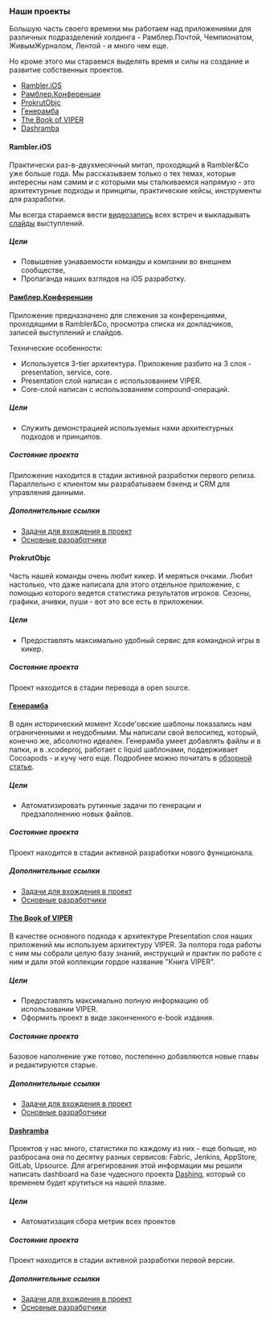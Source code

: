 ### Наши проекты
Большую часть своего времени мы работаем над приложениями для различных подразделений холдинга - Рамблер.Почтой, Чемпионатом, ЖивымЖурналом, Лентой - и много чем еще.

Но кроме этого мы стараемся выделять время и силы на создание и развитие собственных проектов.

- [Rambler.iOS](#ramblerios)
- [Рамблер.Конференции](#РамблерКонференции)
- [ProkrutObjc](#prokrutobjc)
- [Генерамба](#Генерамба)
- [The Book of VIPER](#the-book-of-viper)
- [Dashramba](#dashramba)

#### Rambler.iOS
Практически раз-в-двухмесячный митап, проходящий в Rambler&Co уже больше года. Мы рассказываем только о тех темах, которые интересны нам самим и с которыми мы сталкиваемся напрямую - это архитектурные подходы и принципы, практические кейсы, инструменты для разработки.

Мы всегда стараемся вести [видеозапись](https://www.youtube.com/channel/UCbSp3qd2_KqahfeOKN3WOrQ) всех встреч и выкладывать [слайды](http://www.slideshare.net/Rambler-iOS) выступлений.

##### Цели
- Повышение узнаваемости команды и компании во внешнем сообществе,
- Пропаганда наших взглядов на iOS разработку.

#### [Рамблер.Конференции](https://github.com/rambler-digital-solutions/rambler-it-ios)
Приложение предназначено для слежения за конференциями, проходящими в Rambler&Co, просмотра списка их докладчиков, записей выступлений и слайдов.

Технические особенности:

- Используется 3-tier архитектура. Приложение разбито на 3 слоя - presentation, service, core.
- Presentation слой написан с использованием VIPER.
- Core-слой написан с использованием compound-операций.

##### Цели
- Cлужить демонстрацией используемых нами архитектурных подходов и принципов.

##### Состояние проекта
Приложение находится в стадии активной разработки первого релиза. Параллельно с клиентом мы разрабатываем бэкенд и CRM для управления данными.

##### Дополнительные ссылки
- [Задачи для вхождения в проект](https://github.com/rambler-digital-solutions/rambler-it-ios/issues?utf8=✓&q=is%3Aissue%20is%3Aopen%20label%3Astarter-pack%20)
- [Основные разработчики](https://github.com/rambler-digital-solutions/rambler-it-ios/graphs/contributors)

#### ProkrutObjc
Часть нашей команды очень любит кикер. И меряться очками. Любит настолько, что даже написала для этого отдельное приложение, с помощью которого ведется статистика результатов игроков. Сезоны, графики, ачивки, пуши - вот это все есть в приложении.

##### Цели
- Предоставлять максимально удобный сервис для командной игры в кикер.

##### Состояние проекта
Проект находится в стадии перевода в open source.

#### [Генерамба](https://github.com/rambler-digital-solutions/Generamba)
В один исторический момент Xcode'овские шаблоны показались нам ограниченными и неудобными. Мы написали свой велосипед, который, конечно же, абсолютно идеален. Генерамба умеет добавлять файлы и в папки, и в .xcodeproj, работает с liquid шаблонами, поддерживает Cocoapods - и кучу чего еще. Подробнее можно почитать в [обзорной статье](http://etolstoy.com/2016/02/10/generamba/).

##### Цели
- Автоматизировать рутинные задачи по генерации и предзаполнению новых файлов.

##### Состояние проекта
Проект находится в стадии активной разработки нового функционала.

##### Дополнительные ссылки
- [Задачи для вхождения в проект](https://github.com/rambler-digital-solutions/Generamba/issues?utf8=✓&q=is%3Aissue%20is%3Aopen%20label%3Astarter-pack%20is%3Aissue%20is%3Aopen%20)
- [Основные разработчики](https://github.com/rambler-digital-solutions/Generamba/graphs/contributors)

#### [The Book of VIPER](https://github.com/rambler-digital-solutions/The-Book-of-VIPER)
В качестве основного подхода к архитектуре Presentation слоя наших приложений мы используем архитектуру VIPER. За полтора года работы с ним мы собрали целую базу знаний, инструкций и практик по работе с ним и дали этой коллекции гордое название "Книга VIPER".

##### Цели
- Предоставлять максимально полную информацию об использовании VIPER.
- Оформить проект в виде законченного e-book издания.

##### Состояние проекта
Базовое наполнение уже готово, постепенно добавляются новые главы и редактируются старые.

##### Дополнительные ссылки
- [Задачи для вхождения в проект](https://github.com/rambler-digital-solutions/The-Book-of-VIPER/issues?utf8=✓&q=is%3Aissue%20is%3Aopen%20label%3A%22starter%20pack%22%20)
- [Основные разработчики](https://github.com/rambler-digital-solutions/The-Book-of-VIPER/graphs/contributors)

#### [Dashramba](https://github.com/rambler-digital-solutions/dashramba)
Проектов у нас много, статистики по каждому из них - еще больше, но разбросана она по десятку разных сервисов: Fabric, Jenkins, AppStore, GitLab, Upsource. Для агрегирования этой информации мы решили написать dashboard на базе чудесного проекта [Dashing](http://dashing.io/), который со временем будет крутиться на нашей плазме.

##### Цели
- Автоматизация сбора метрик всех проектов

##### Состояние проекта
Проект находится в стадии активной разработки первой версии.

##### Дополнительные ссылки
- [Задачи для вхождения в проект](https://github.com/rambler-digital-solutions/dashramba/issues?utf8=✓&q=is%3Aissue%20is%3Aopen%20label%3A%22starter%20pack%22%20)
- [Основные разработчики](https://github.com/rambler-digital-solutions/dashramba/graphs/contributors)
